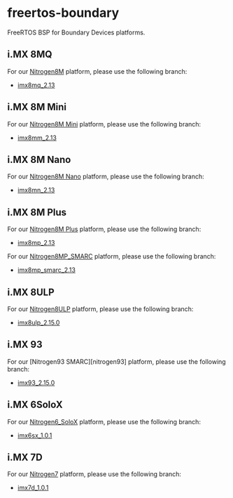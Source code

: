 freertos-boundary
=================

FreeRTOS BSP for Boundary Devices platforms.

i.MX 8MQ
--------

For our [Nitrogen8M][nitrogen8m] platform, please use the following branch:
* [imx8mq_2.13][branch-8mq]

i.MX 8M Mini
------------

For our [Nitrogen8M Mini][nitrogen8mm] platform, please use the following branch:
* [imx8mm_2.13][branch-8mm]

i.MX 8M Nano
------------

For our [Nitrogen8M Nano][nitrogen8mn] platform, please use the following branch:
* [imx8mn_2.13][branch-8mn]

i.MX 8M Plus
------------

For our [Nitrogen8M Plus][nitrogen8mp] platform, please use the following branch:
* [imx8mp_2.13][branch-8mp]

For our [Nitrogen8MP_SMARC][nitrogen8mp-smarc] platform, please use the following branch:
* [imx8mp_smarc_2.13][branch-8mp-smarc]

i.MX 8ULP
---------

For our [Nitrogen8ULP][nitrogen8ulp] platform, please use the following branch:
* [imx8ulp_2.15.0][branch-8ulp]

i.MX 93
---------

For our [Nitrogen93 SMARC][nitrogen93] platform, please use the following branch:
* [imx93_2.15.0][branch-93]

i.MX 6SoloX
-----------

For our [Nitrogen6_SoloX][nitrogen6sx] platform, please use the following branch:
* [imx6sx_1.0.1][branch-6sx]

i.MX 7D
-------

For our [Nitrogen7][nitrogen7] platform, please use the following branch:
* [imx7d_1.0.1][branch-7d]

[nitrogen6sx]: https://boundarydevices.com/product/nit6_solox-imx6/ "Nitrogen6 SoloX"
[nitrogen7]: https://boundarydevices.com/product/nitrogen7/ "Nitrogen7"
[nitrogen8m]: https://boundarydevices.com/product/nitrogen8m/ "Nitrogen8M"
[nitrogen8mm]: https://boundarydevices.com/product/nitrogen8m-mini/ "Nitrogen8M Mini"
[nitrogen8mn]: https://boundarydevices.com/product/nitrogen8m-nano/ "Nitrogen8M Nano"
[nitrogen8mp]: https://boundarydevices.com/product/nitrogen8m-plus-som/ "Nitrogen8M Plus"
[nitrogen8mp-smarc]: https://boundarydevices.com/product/nitrogen8m-plus-smarc/ "Nitrogen8MP SMARC"
[nitrogen8ulp]: https://boundarydevices.com/product/nitrogen8ulp-som/ "Nitrogen8ULP SOM"
[nitrogen93-smarc]: https://www.ezurio.com/system-on-module/nxp-imx9/nitrogen93-smarc "Nitrogen93 SMARC"
[branch-6sx]: https://github.com/boundarydevices/freertos-boundary/tree/imx6sx_1.0.1 "i.MX6SoloX 1.0.1 branch"
[branch-7d]: https://github.com/boundarydevices/freertos-boundary/tree/imx7d_1.0.1 "i.MX7D 1.0.1 branch"
[branch-8mq]: https://github.com/boundarydevices/freertos-boundary/tree/imx8mq_2.13 "i.MX8MQ 2.13 branch"
[branch-8mm]: https://github.com/boundarydevices/freertos-boundary/tree/imx8mm_2.13 "i.MX8M Mini 2.13 branch"
[branch-8mn]: https://github.com/boundarydevices/freertos-boundary/tree/imx8mn_2.13 "i.MX8M Nano 2.13 branch"
[branch-8mp]: https://github.com/boundarydevices/freertos-boundary/tree/imx8mp_2.13 "i.MX8M Plus 2.13 branch"
[branch-8mp-smarc]: https://github.com/boundarydevices/freertos-boundary/tree/imx8mp_smarc_2.13 "i.MX8M Plus SMARC 2.13 branch"
[branch-8ulp]: https://github.com/boundarydevices/freertos-boundary/tree/imx8ulp_2.15.0 "i.MX8ULP 2.15.0 branch"
[branch-93]: https://github.com/boundarydevices/freertos-boundary/tree/imx93_2.15.0 "i.MX93 2.15.0 branch"
